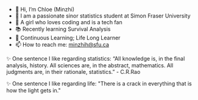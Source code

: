- 👋 Hi, I’m Chloe (Minzhi)
- 🤩 I am a passionate sinor statistics student at Simon Fraser University
- 👀 A girl who loves coding and is a tech fan
- 📚 Recently learning Survival Analysis
- 🌱 Continuous Learning; Life Long Learner
- 📫 How to reach me: minzhih@sfu.ca


 
✨ One sentence I like regarding statistics: “All knowledge is, in the final analysis, history. All sciences are, in the abstract, mathematics. All judgments are, in their rationale, statistics.” - C.R.Rao

✨ One sentence I like regarding life: "There is a crack in everything that is how the light gets in."
<!---
minzhih/minzhih is a ✨ special ✨ repository because its `README.md` (this file) appears on your GitHub profile.
You can click the Preview link to take a look at your changes.
--->
